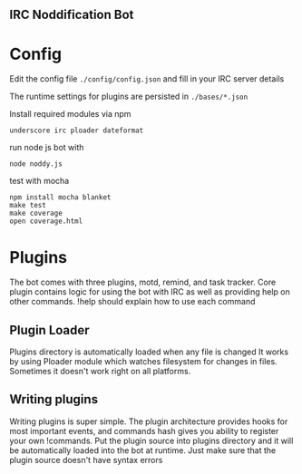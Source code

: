 IRC Noddification Bot
---------------------

Config
======

Edit the config file `./config/config.json` and fill in your IRC server details

The runtime settings for plugins are persisted in `./bases/*.json`

Install required modules via npm

    underscore irc ploader dateformat

run node js bot with

    node noddy.js

test with mocha

    npm install mocha blanket
    make test
    make coverage
    open coverage.html

Plugins
=======

The bot comes with three plugins, motd, remind, and task tracker. Core plugin
contains logic for using the bot with IRC as well as providing help on other
commands. !help should explain how to use each command

Plugin Loader
-------------

Plugins directory is automatically loaded when any file is changed
It works by using Ploader module which watches filesystem for changes in files.
Sometimes it doesn't work right on all platforms.

Writing plugins
---------------

Writing plugins is super simple. The plugin architecture provides hooks for
most important events, and commands hash gives you ability to register
your own !commands. Put the plugin source into plugins directory and it will
be automatically loaded into the bot at runtime. Just make sure that the plugin
source doesn't have syntax errors
